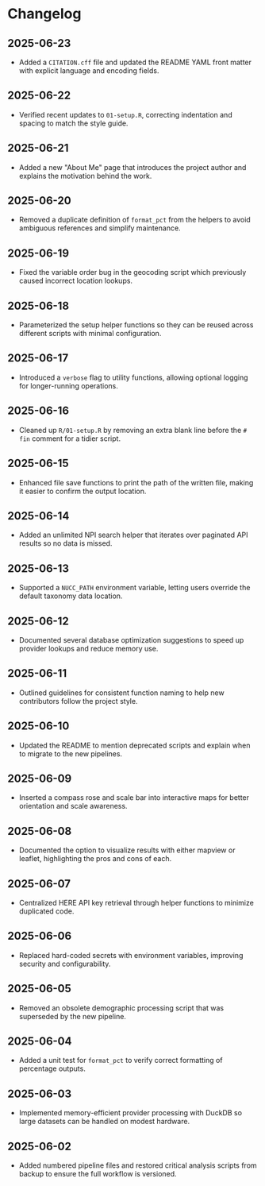 # Changelog

## 2025-06-23
- Added a `CITATION.cff` file and updated the README YAML front matter with
  explicit language and encoding fields.

## 2025-06-22
- Verified recent updates to `01-setup.R`, correcting indentation and spacing to match the style guide.

## 2025-06-21
- Added a new "About Me" page that introduces the project author and explains the motivation behind the work.

## 2025-06-20
- Removed a duplicate definition of `format_pct` from the helpers to avoid ambiguous references and simplify maintenance.

## 2025-06-19
- Fixed the variable order bug in the geocoding script which previously caused incorrect location lookups.

## 2025-06-18
- Parameterized the setup helper functions so they can be reused across different scripts with minimal configuration.

## 2025-06-17
- Introduced a `verbose` flag to utility functions, allowing optional logging for longer-running operations.

## 2025-06-16
- Cleaned up `R/01-setup.R` by removing an extra blank line before the `# fin` comment for a tidier script.

## 2025-06-15
- Enhanced file save functions to print the path of the written file, making it easier to confirm the output location.

## 2025-06-14
- Added an unlimited NPI search helper that iterates over paginated API results so no data is missed.

## 2025-06-13
- Supported a `NUCC_PATH` environment variable, letting users override the default taxonomy data location.

## 2025-06-12
- Documented several database optimization suggestions to speed up provider lookups and reduce memory use.

## 2025-06-11
- Outlined guidelines for consistent function naming to help new contributors follow the project style.

## 2025-06-10
- Updated the README to mention deprecated scripts and explain when to migrate to the new pipelines.

## 2025-06-09
- Inserted a compass rose and scale bar into interactive maps for better orientation and scale awareness.

## 2025-06-08
- Documented the option to visualize results with either mapview or leaflet, highlighting the pros and cons of each.

## 2025-06-07
- Centralized HERE API key retrieval through helper functions to minimize duplicated code.

## 2025-06-06
- Replaced hard-coded secrets with environment variables, improving security and configurability.

## 2025-06-05
- Removed an obsolete demographic processing script that was superseded by the new pipeline.

## 2025-06-04
- Added a unit test for `format_pct` to verify correct formatting of percentage outputs.

## 2025-06-03
- Implemented memory-efficient provider processing with DuckDB so large datasets can be handled on modest hardware.

## 2025-06-02
- Added numbered pipeline files and restored critical analysis scripts from backup to ensure the full workflow is versioned.
